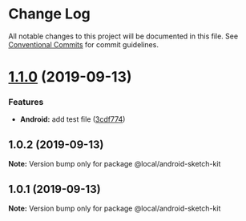# Change Log

All notable changes to this project will be documented in this file.
See [Conventional Commits](https://conventionalcommits.org) for commit guidelines.

# [1.1.0](https://github.com/momentum-design/momentum-design-kit/compare/@local/android-sketch-kit@1.0.2...@local/android-sketch-kit@1.1.0) (2019-09-13)


### Features

* **Android:** add test file ([3cdf774](https://github.com/momentum-design/momentum-design-kit/commit/3cdf774))





## 1.0.2 (2019-09-13)

**Note:** Version bump only for package @local/android-sketch-kit





## 1.0.1 (2019-09-13)

**Note:** Version bump only for package @local/android-sketch-kit

